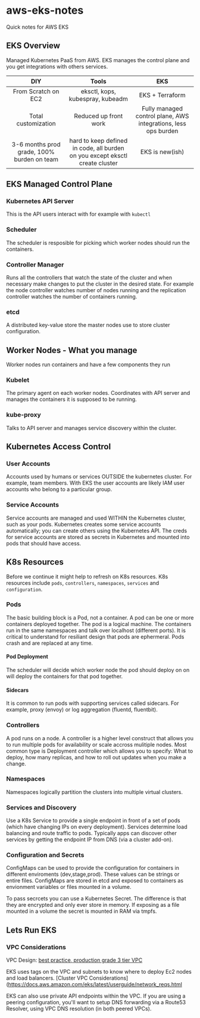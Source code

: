 # aws-eks-notes
Quick notes for AWS EKS

## EKS Overview
Managed Kubernetes PaaS from AWS. EKS manages the control plane and you get integrations with others services. 

| DIY | Tools  | EKS  |
|:-:|:-:|:-:|
| From Scratch on EC2  | eksctl, kops, kubespray, kubeadm  | EKS + Terraform  |
| Total customization  | Reduced up front work  | Fully managed control plane, AWS integrations, less ops burden  |
|  3-6 months prod grade, 100% burden on team | hard to keep defined in code, all burden on you except eksctl create cluster  |  EKS is new(ish) |

## EKS Managed Control Plane

### Kubernetes API Server
This is the API users interact with for example with `kubectl`

### Scheduler
The scheduler is resposible for picking which worker nodes should run the containers.

### Controller Manager
Runs all the controllers that watch the state of the cluster and when necessary make changes to put the cluster in the desired state. For example the node controller watches number of nodes running and the replication controller watches the number of containers running. 

### etcd
A distributed key-value store the master nodes use to store cluster configuration.

## Worker Nodes - What you manage
Worker nodes run containers and have a few components they run

### Kubelet
The primary agent on each worker nodes. Coordinates with API server and manages the containers it is supposed to be running. 

### kube-proxy
Talks to API server and manages service discovery within the cluster. 

## Kubernetes Access Control

### User Accounts
Accounts used by humans or services OUTSIDE the kubernetes cluster. For example, team members. With EKS the user accounts are likely IAM user accounts who belong to a particular group.

### Service Accounts
Service accounts are managed and used WITHIN the Kubernetes cluster, such as your pods. Kubernetes creates some service accounts automatically; you can create others using the Kubernetes API. The creds for service accounts are stored as secrets in Kubernetes and mounted into pods that should have access.

## K8s Resources
Before we continue it might help to refresh on K8s resources. K8s resources include `pods`, `controllers`, `namespaces`, `services` and `configuration`.

### Pods
The basic building block is a Pod, not a container. A pod can be one or more containers deployed together.
The pod is a logical machine. The containers run in the same namespaces and talk over localhost (different ports).
It is critical to understand for resiliant design that pods are ephermeral. Pods crash and are replaced at any time.

#### Pod Deployment
The scheduler will decide which worker node the pod should deploy on on will deploy the containers for that pod together.

#### Sidecars
It is common to run pods with supporting services called sidecars. For example, proxy (envoy) or log aggregation (fluentd, fluentbit).

### Controllers
A pod runs on a node. A controller is a higher level construct that allows you to run multiple pods for availability or scale accross mulitiple nodes. Most common type is Deployment controller which allows you to specify: What to deploy, how many replicas, and how to roll out updates when you make a change. 

### Namespaces
Namespaces logically partition the clusters into multiple virtual clusters. 

### Services and Discovery
Use a K8s Service to provide a single endpoint in front of a set of pods (which have changing IPs on every deployment). 
Services determine load balancing and route traffic to pods. Typically apps can discover other services by getting the endpoint IP from DNS (via a cluster add-on). 

### Configuration and Secrets
ConfigMaps can be used to provide the configuration for containers in different enviroments (dev,stage,prod). These values can be strings or entire files. ConfigMaps are stored in etcd and exposed to containers as envionment variables or files mounted in a volume. 

To pass secrcets you can use a Kubernetes Secret. The difference is that they are encrypted and only ever store in memory. If exposing as a file mounted in a volume the secret is mounted in RAM via tmpfs. 

## Lets Run EKS

### VPC Considerations

VPC Design: [best practice, production grade 3 tier VPC](https://gruntwork.io/guides/networking/how-to-deploy-production-grade-vpc-aws)

EKS uses tags on the VPC and subnets to know where to deploy Ec2 nodes and load balancers. [Cluster VPC Considerations](https://docs.aws.amazon.com/eks/latest/userguide/network_reqs.html

EKS can also use private API endpoints within the VPC. If you are using a peering configuration, you'll want to setup DNS forwarding via a Route53 Resolver, using VPC DNS resolution (in both peered VPCs). 

